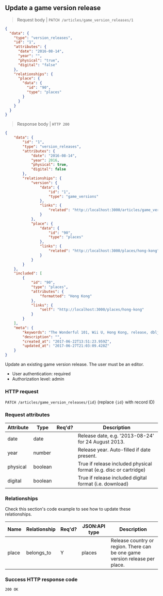 ## <a name="version_releases_update"></a>Update a game version release

> Request body | `PATCH /articles/game_version_releases/1`

```JSON
{
  "data": {
    "type": "version_releases",
    "id": "1",
    "attributes": {
      "date": "2016-08-14",
      "year": "",
      "physical": "true",
      "digital": "false"
    },
    "relationships": {
      "place": {
        "data": {
          "id": "90",
          "type": "places"
        }
      }
    }
  }
}
```

> Response body | `HTTP 200`

```JSON
{
    "data": {
        "id": "1",
        "type": "version_releases",
        "attributes": {
            "date": "2016-08-14",
            "year": 2016,
            "physical": true,
            "digital": false
        },
        "relationships": {
            "version": {
                "data": {
                    "id": "1",
                    "type": "game_versions"
                },
                "links": {
                    "related": "http://localhost:3000/articles/game_versions/1"
                }
            },
            "place": {
                "data": {
                    "id": "90",
                    "type": "places"
                },
                "links": {
                    "related": "http://localhost:3000/places/hong-kong"
                }
            }
        }
    },
    "included": [
        {
            "id": "90",
            "type": "places",
            "attributes": {
                "formatted": "Hong Kong"
            },
            "links": {
                "self": "http://localhost:3000/places/hong-kong"
            }
        }
    ],
    "meta": {
        "keywords": "The Wonderful 101, Wii U, Hong Kong, release, dbljump, video games, pc games, gaming",
        "description": "",
        "created_at": "2017-06-22T13:51:23.959Z",
        "updated_at": "2017-06-27T21:03:09.428Z"
    }
}
```

Update an existing game version release. The user must be an editor.

* User authentication: required
* Authorization level: admin

### HTTP request

`PATCH /articles/game_version_releases/{id}` (replace `{id}` with record ID)

### Request attributes

Attribute | Type | Req'd? | Description
--------- | ---- | ------ | -----------
date | date |  | Release date, e.g. '2013-08-24' for 24 August 2013.
year | number | | Release year. Auto-filled if date present.
physical | boolean | | True if release included physical format (e.g. disc or cartridge)
digital | boolean | | True if release included digital format (i.e. download)

### Relationships

Check this section's code example to see how to update these relationships.

Name | Relationship | Req'd? | JSON:API type | Description
---- | ------------ | ------ | ------------- | -----------
place | belongs_to | Y | places | Release country or region. There can be one game version release per place.

### Success HTTP response code

`200 OK`
